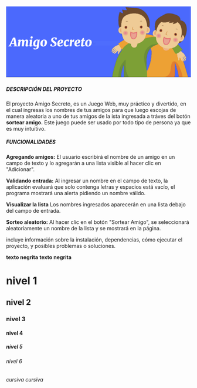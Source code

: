  ![alt text](Captura.png)
 
 
 
 
 
 



##### DESCRIPCIÓN DEL PROYECTO 
El proyecto Amigo Secreto, es un Juego Web, muy práctico y divertido, en el cual ingresas los nombres de tus amigos para que luego escojas de manera aleatoria a uno de tus amigos de la ista ingresada a tráves del botón __sortear amigo.__ Este juego puede ser usado por todo tipo de persona ya que es muy intuitivo.
##### FUNCIONALIDADES 
__Agregando amigos:__ El usuario escribirá el nombre de un amigo en un campo de texto y lo agregarán a una lista visible al hacer clic en "Adicionar".

__Validando entrada:__ Al ingresar un nombre en el campo de texto, la aplicación evaluará que solo contenga letras y espacios está vacío, el programa mostrará una alerta pidiendo un nombre válido.

__Visualizar la lista__ Los nombres ingresados aparecerán en una lista debajo del campo de entrada.

__Sorteo aleatorio:__ Al hacer clic en el botón "Sortear Amigo", se seleccionará aleatoriamente un nombre de la lista y se mostrará en la página.

 incluye información sobre la instalación, dependencias, cómo ejecutar el proyecto, y posibles problemas o soluciones. 

 __texto negrita__
 **texto negrita**
 # nivel 1
 ## nivel 2
 ### nivel 3
 #### nivel 4
 ##### nivel 5
 ###### nivel 6
 _cursiva_
 *cursiva*